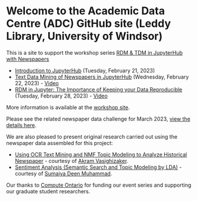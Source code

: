 # Welcome to the Academic Data Centre (ADC) GitHub site (Leddy Library, University of Windsor)

This is a site to support the workshop series [RDM & TDM in JupyterHub with Newspapers](https://leddy.uwindsor.ca/rdm-tdm-jupyterhub-newspapers)
   * [Introduction to JupyterHub](https://github.com/ADC-RDM/using-jupyter) (Tuesday, February 21, 2023)
   * [Text Data Mining of Newspapers in JupyterHub](https://github.com/ADC-RDM/TDMnewspapers) (Wednesday, February 22, 2023) - [Video](https://archive.org/details/2023-uwindsor-rdm-tdm-jupyter-workshop-2-newspapers)
   * [RDM in Jupyter: The Importance of Keeping your Data Reproducible](https://github.com/BrockDSL/RDM_Jupyter_Workshop) (Tuesday, February 28, 2023) - [Video](https://archive.org/details/2023-uwindsor-rdm-tdm-jupyter-workshop-3)
   
More information is available at the [workshop site](https://leddy.uwindsor.ca/rdm-tdm-jupyterhub-newspapers).

Please see the related newspaper data challenge for March 2023, [view the details here](https://github.com/ADC-RDM/DataChallenge).

We are also pleased to present original research carried out using the newspaper data assembled for this project:
   * [Using OCR Text Mining and NMF Topic Modeling to Analyze Historical Newspaper](https://github.com/vasighiz/TDMnewspapers-NMF) - courtesy of [Akram Vasighizaker](https://github.com/vasighiz). 
   * [Sentiment Analysis (Semantic Search and Topic Modeling by LDA)](https://github.com/sdeenm/Sentiment-Analysis) - courtesy of [Sumaiya Deen Muhammad](https://github.com/sdeenm).

Our thanks to [Compute Ontario](https://www.computeontario.ca/) for funding our event series and supporting our graduate student researchers.
